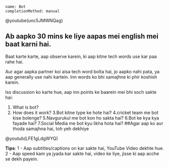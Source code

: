 ```ngMeta
name: Bot
completionMethod: manual
```

@youtube(unc5JMWNQag)


## Ab aapko 30 mins ke liye aapas mei english mei baat karni hai.
Baat karte karte, aap observe karein, ki aap kitne tech words use kar paa rahe hai.

Aur agar aapka partner koi aisa tech word bolta hai, jo aapko nahi pata, ya aap generally use nahi kartein. Inn words ko bhi samajhne ki phir koshish karein.

Iss discussion ko karte hue, aap inn points ke baarein mei bhi soch sakte hai:
1. What is bot?
2. How does it work?
3.Bot kitne type ke hote hai?
4.cricket team me bot kise bolenge?
5.Navgurukul me bot kon ho sakta hai?
6.Bot ke kya kya fayade hai?
7.Social Media me bot kyu likha hota hai?
##Agar aap ko aur thoda samajhna hai, toh yeh dekhiye

@youtub(LFE1gLdgWYQ)


**Tips**: 
1 - Aap subtitles/captions on kar sakte hai, YouTube Video dekhte hue. 
2 - Aap speed kam ya jyada kar sakte hai, video ke liye, jisse ki aap acche se dekh payein.
